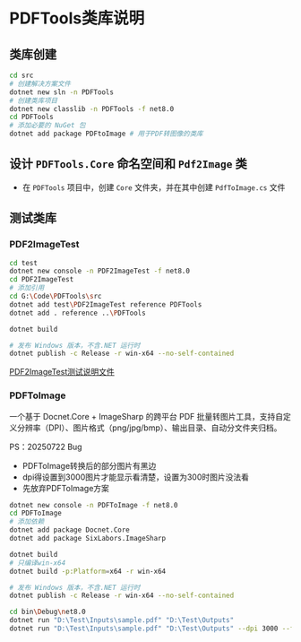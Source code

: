 # PDFTools类库说明

## 类库创建

```bash
cd src
# 创建解决方案文件
dotnet new sln -n PDFTools
# 创建类库项目
dotnet new classlib -n PDFTools -f net8.0
cd PDFTools
# 添加必要的 NuGet 包
dotnet add package PDFtoImage # 用于PDF转图像的类库
```

## 设计 `PDFTools.Core` 命名空间和 `Pdf2Image` 类

- 在 `PDFTools` 项目中，创建 `Core` 文件夹，并在其中创建 `PdfToImage.cs` 文件


## 测试类库

### PDF2ImageTest

```bash
cd test
dotnet new console -n PDF2ImageTest -f net8.0
cd PDF2ImageTest
# 添加引用
cd G:\Code\PDFTools\src
dotnet add test\PDF2ImageTest reference PDFTools
dotnet add . reference ..\PDFTools

dotnet build

# 发布 Windows 版本，不含.NET 运行时
dotnet publish -c Release -r win-x64 --no-self-contained
```
[PDF2ImageTest测试说明文件](src\test\PDF2ImageTest\README.md)

### PDFToImage 

一个基于 Docnet.Core + ImageSharp 的跨平台 PDF 批量转图片工具，支持自定义分辨率（DPI）、图片格式（png/jpg/bmp）、输出目录、自动分文件夹归档。

PS：20250722 Bug
- PDFToImage转换后的部分图片有黑边
- dpi得设置到3000图片才能显示看清楚，设置为300时图片没法看
- 先放弃PDFToImage方案

```bash
dotnet new console -n PDFToImage -f net8.0 
cd PDFToImage
# 添加依赖
dotnet add package Docnet.Core
dotnet add package SixLabors.ImageSharp

dotnet build
# 只编译win-x64
dotnet build -p:Platform=x64 -r win-x64

# 发布 Windows 版本，不含.NET 运行时
dotnet publish -c Release -r win-x64 --no-self-contained

cd bin\Debug\net8.0
dotnet run "D:\Test\Inputs\sample.pdf" "D:\Test\Outputs"
dotnet run "D:\Test\Inputs\sample.pdf" "D:\Test\Outputs" --dpi 3000 --format jpg --concurrency 2
```